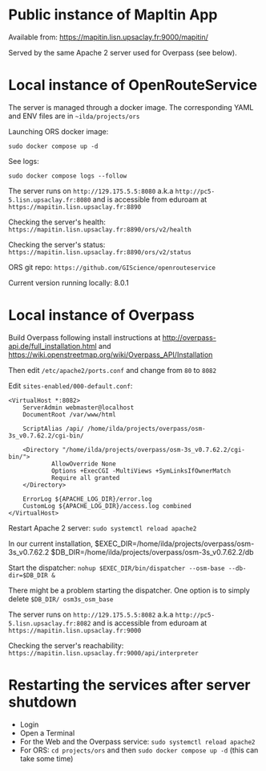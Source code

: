 # Public instance of MapItin App

Available from:
https://mapitin.lisn.upsaclay.fr:9000/mapitin/

Served by the same Apache 2 server used for Overpass (see below).

# Local instance of OpenRouteService 

The server is managed through a docker image. The corresponding YAML and ENV files are in
`~ilda/projects/ors`

Launching ORS docker image:

`sudo docker compose up -d`

See logs:

`sudo docker compose logs --follow`

The server runs on `http://129.175.5.5:8080` a.k.a `http://pc5-5.lisn.upsaclay.fr:8080` and is accessible from eduroam at `https://mapitin.lisn.upsaclay.fr:8890`

Checking the server's health: `https://mapitin.lisn.upsaclay.fr:8890/ors/v2/health`

Checking the server's status: `https://mapitin.lisn.upsaclay.fr:8890/ors/v2/status`

ORS git repo: `https://github.com/GIScience/openrouteservice`

Current version running locally: 8.0.1

# Local instance of Overpass

Build Overpass following install instructions at http://overpass-api.de/full_installation.html and https://wiki.openstreetmap.org/wiki/Overpass_API/Installation

Then edit `/etc/apache2/ports.conf` and change from `80` to `8082`

Edit `sites-enabled/000-default.conf`:

    <VirtualHost *:8082>
        ServerAdmin webmaster@localhost
        DocumentRoot /var/www/html

        ScriptAlias /api/ /home/ilda/projects/overpass/osm-3s_v0.7.62.2/cgi-bin/

        <Directory "/home/ilda/projects/overpass/osm-3s_v0.7.62.2/cgi-bin/">
                AllowOverride None
                Options +ExecCGI -MultiViews +SymLinksIfOwnerMatch
                Require all granted
        </Directory>

        ErrorLog ${APACHE_LOG_DIR}/error.log
        CustomLog ${APACHE_LOG_DIR}/access.log combined
    </VirtualHost>


Restart Apache 2 server:
`sudo systemctl reload apache2`

In our current installation, 
$EXEC_DIR=/home/ilda/projects/overpass/osm-3s_v0.7.62.2
$DB_DIR=/home/ilda/projects/overpass/osm-3s_v0.7.62.2/db

Start the dispatcher:
`nohup $EXEC_DIR/bin/dispatcher --osm-base --db-dir=$DB_DIR &`

There might be a problem starting the dispatcher. One option is to simply delete `$DB_DIR/ osm3s_osm_base`

The server runs on `http://129.175.5.5:8082` a.k.a `http://pc5-5.lisn.upsaclay.fr:8082` and is accessible from eduroam at `https://mapitin.lisn.upsaclay.fr:9000`

Checking the server's reachability:
`https://mapitin.lisn.upsaclay.fr:9000/api/interpreter`

# Restarting the services after server shutdown

- Login
- Open a Terminal
- For the Web and the Overpass service: `sudo systemctl reload apache2`
- For ORS: `cd projects/ors` and then `sudo docker compose up -d` (this can take some time)
